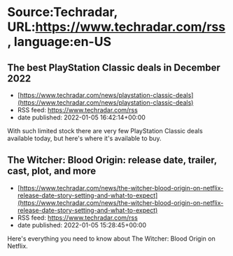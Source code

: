 # Source:Techradar, URL:https://www.techradar.com/rss, language:en-US

## The best PlayStation Classic deals in December 2022
 - [https://www.techradar.com/news/playstation-classic-deals](https://www.techradar.com/news/playstation-classic-deals)
 - RSS feed: https://www.techradar.com/rss
 - date published: 2022-01-05 16:42:14+00:00

With such limited stock there are very few PlayStation Classic deals available today, but here's where it's available to buy.

## The Witcher: Blood Origin: release date, trailer, cast, plot, and more
 - [https://www.techradar.com/news/the-witcher-blood-origin-on-netflix-release-date-story-setting-and-what-to-expect](https://www.techradar.com/news/the-witcher-blood-origin-on-netflix-release-date-story-setting-and-what-to-expect)
 - RSS feed: https://www.techradar.com/rss
 - date published: 2022-01-05 15:28:45+00:00

Here's everything you need to know about The Witcher: Blood Origin on Netflix.

